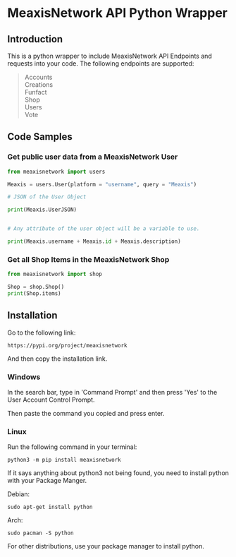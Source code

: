# MeaxisNetwork API Python Wrapper

## Introduction

This is a python wrapper to include MeaxisNetwork API Endpoints and requests into your code. The following endpoints are supported:

> Accounts<br>
> Creations<br>
> Funfact<br>
> Shop<br>
> Users<br>
> Vote<br>

## Code Samples

### Get public user data from a MeaxisNetwork User

```python
from meaxisnetwork import users

Meaxis = users.User(platform = "username", query = "Meaxis")

# JSON of the User Object

print(Meaxis.UserJSON)


# Any attribute of the user object will be a variable to use.

print(Meaxis.username + Meaxis.id + Meaxis.description)

```

### Get all Shop Items in the MeaxisNetwork Shop
```python
from meaxisnetwork import shop

Shop = shop.Shop()
print(Shop.items)    
```    
                                                                                                        

## Installation

Go to the following link:  
```
https://pypi.org/project/meaxisnetwork
```

And then copy the installation link. 

### Windows

In the search bar, type in 'Command Prompt' and then press 'Yes' to the User Account Control Prompt.   

Then paste the command you copied and press enter.

### Linux

Run the following command in your terminal:
```
python3 -m pip install meaxisnetwork
```

If it says anything about python3 not being found, you need to install python with your Package Manger.

Debian:  

```
sudo apt-get install python
```
Arch:  
```
sudo pacman -S python
```
  
  
For other distributions, use your package manager to install python. 
